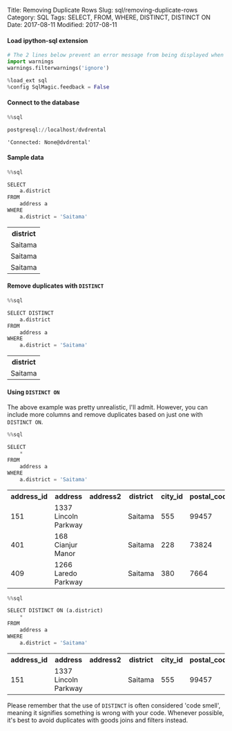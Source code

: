 Title: Removing Duplicate Rows
Slug: sql/removing-duplicate-rows
Category: SQL
Tags: SELECT, FROM, WHERE, DISTINCT, DISTINCT ON
Date: 2017-08-11
Modified: 2017-08-11

#### Load ipython-sql extension


```python
# The 2 lines below prevent an error message from being displayed when we run %load_ext sql
import warnings
warnings.filterwarnings('ignore')

%load_ext sql
%config SqlMagic.feedback = False
```

#### Connect to the database


```python
%%sql

postgresql://localhost/dvdrental
```




    'Connected: None@dvdrental'



#### Sample data


```python
%%sql

SELECT
    a.district
FROM
    address a
WHERE
    a.district = 'Saitama'
```




<table>
    <tr>
        <th>district</th>
    </tr>
    <tr>
        <td>Saitama</td>
    </tr>
    <tr>
        <td>Saitama</td>
    </tr>
    <tr>
        <td>Saitama</td>
    </tr>
</table>



#### Remove duplicates with `DISTINCT`


```python
%%sql

SELECT DISTINCT
    a.district
FROM
    address a
WHERE
    a.district = 'Saitama'
```




<table>
    <tr>
        <th>district</th>
    </tr>
    <tr>
        <td>Saitama</td>
    </tr>
</table>



#### Using `DISTINCT ON`
The above example was pretty unrealistic, I'll admit. However, you can include more columns and remove duplicates based on just one with `DISTINCT ON`.


```python
%%sql

SELECT
    *
FROM
    address a
WHERE
    a.district = 'Saitama'
```




<table>
    <tr>
        <th>address_id</th>
        <th>address</th>
        <th>address2</th>
        <th>district</th>
        <th>city_id</th>
        <th>postal_code</th>
        <th>phone</th>
        <th>last_update</th>
    </tr>
    <tr>
        <td>151</td>
        <td>1337 Lincoln Parkway</td>
        <td></td>
        <td>Saitama</td>
        <td>555</td>
        <td>99457</td>
        <td>597815221267</td>
        <td>2006-02-15 09:45:30</td>
    </tr>
    <tr>
        <td>401</td>
        <td>168 Cianjur Manor</td>
        <td></td>
        <td>Saitama</td>
        <td>228</td>
        <td>73824</td>
        <td>679095087143</td>
        <td>2006-02-15 09:45:30</td>
    </tr>
    <tr>
        <td>409</td>
        <td>1266 Laredo Parkway</td>
        <td></td>
        <td>Saitama</td>
        <td>380</td>
        <td>7664</td>
        <td>1483365694</td>
        <td>2006-02-15 09:45:30</td>
    </tr>
</table>




```python
%%sql

SELECT DISTINCT ON (a.district)
    *
FROM
    address a
WHERE
    a.district = 'Saitama'
```




<table>
    <tr>
        <th>address_id</th>
        <th>address</th>
        <th>address2</th>
        <th>district</th>
        <th>city_id</th>
        <th>postal_code</th>
        <th>phone</th>
        <th>last_update</th>
    </tr>
    <tr>
        <td>151</td>
        <td>1337 Lincoln Parkway</td>
        <td></td>
        <td>Saitama</td>
        <td>555</td>
        <td>99457</td>
        <td>597815221267</td>
        <td>2006-02-15 09:45:30</td>
    </tr>
</table>



Please remember that the use of `DISTINCT` is often considered 'code smell', meaning it signifies something is wrong with your code. Whenever possible, it's best to avoid duplicates with goods joins and filters instead.
